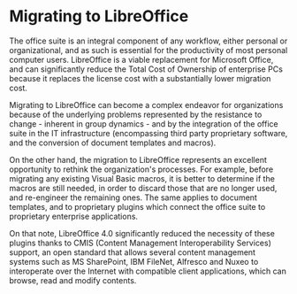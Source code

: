 # **Migrating to LibreOffice**

The office suite is an integral component of any workflow, either personal or organizational, and as such is essential for the productivity of most personal computer users. LibreOffice is a viable replacement for Microsoft Office, and can significantly reduce the Total Cost of Ownership of enterprise PCs because it replaces the license cost with a substantially lower migration cost.

Migrating to LibreOffice can become a complex endeavor for organizations because of the underlying problems represented by the resistance to change - inherent in group dynamics - and by the integration of the office suite in the IT infrastructure \(encompassing third party proprietary software, and the conversion of document templates and macros\).

On the other hand, the migration to LibreOffice represents an excellent opportunity to rethink the organization's processes. For example, before migrating any existing Visual Basic macros, it is better to determine if the macros are still needed, in order to discard those that are no longer used, and re-engineer the remaining ones. The same applies to document templates, and to proprietary plugins which connect the office suite to proprietary enterprise applications.

On that note, LibreOffice 4.0 significantly reduced the necessity of these plugins thanks to CMIS \(Content Management Interoperability Services\) support, an open standard that allows several content management systems such as MS SharePoint, IBM FileNet, Alfresco and Nuxeo to interoperate over the Internet with compatible client applications, which can browse, read and modify contents.


